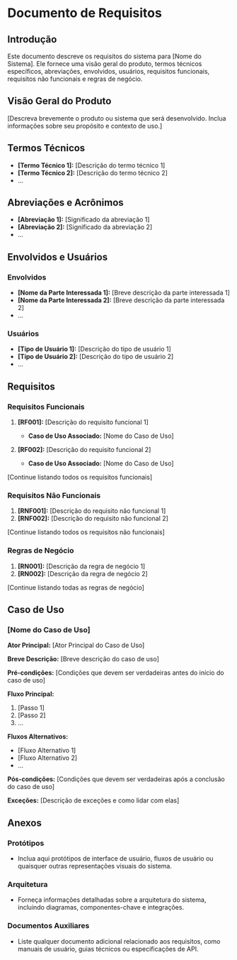# Documento de Requisitos

## Introdução

Este documento descreve os requisitos do sistema para [Nome do Sistema]. Ele fornece uma visão geral do produto, termos técnicos específicos, abreviações, envolvidos, usuários, requisitos funcionais, requisitos não funcionais e regras de negócio.

## Visão Geral do Produto

[Descreva brevemente o produto ou sistema que será desenvolvido. Inclua informações sobre seu propósito e contexto de uso.]

## Termos Técnicos

- **[Termo Técnico 1]:** [Descrição do termo técnico 1]
- **[Termo Técnico 2]:** [Descrição do termo técnico 2]
- ...

## Abreviações e Acrônimos

- **[Abreviação 1]:** [Significado da abreviação 1]
- **[Abreviação 2]:** [Significado da abreviação 2]
- ...

## Envolvidos e Usuários

### Envolvidos

- **[Nome da Parte Interessada 1]:** [Breve descrição da parte interessada 1]
- **[Nome da Parte Interessada 2]:** [Breve descrição da parte interessada 2]
- ...

### Usuários

- **[Tipo de Usuário 1]:** [Descrição do tipo de usuário 1]
- **[Tipo de Usuário 2]:** [Descrição do tipo de usuário 2]
- ...

## Requisitos

### Requisitos Funcionais

1. **[RF001]:** [Descrição do requisito funcional 1]
   - **Caso de Uso Associado:** [Nome do Caso de Uso]

2. **[RF002]:** [Descrição do requisito funcional 2]
   - **Caso de Uso Associado:** [Nome do Caso de Uso]

[Continue listando todos os requisitos funcionais]

### Requisitos Não Funcionais

1. **[RNF001]:** [Descrição do requisito não funcional 1]
2. **[RNF002]:** [Descrição do requisito não funcional 2]

[Continue listando todos os requisitos não funcionais]

### Regras de Negócio

1. **[RN001]:** [Descrição da regra de negócio 1]
2. **[RN002]:** [Descrição da regra de negócio 2]

[Continue listando todas as regras de negócio]

## Caso de Uso

### [Nome do Caso de Uso]

**Ator Principal:** [Ator Principal do Caso de Uso]

**Breve Descrição:** [Breve descrição do caso de uso]

**Pré-condições:** [Condições que devem ser verdadeiras antes do início do caso de uso]

**Fluxo Principal:**

1. [Passo 1]
2. [Passo 2]
3. ...

**Fluxos Alternativos:**

- [Fluxo Alternativo 1]
- [Fluxo Alternativo 2]
- ...

**Pós-condições:** [Condições que devem ser verdadeiras após a conclusão do caso de uso]

**Exceções:** [Descrição de exceções e como lidar com elas]

## Anexos

### Protótipos

- Inclua aqui protótipos de interface de usuário, fluxos de usuário ou quaisquer outras representações visuais do sistema.

### Arquitetura

- Forneça informações detalhadas sobre a arquitetura do sistema, incluindo diagramas, componentes-chave e integrações.

### Documentos Auxiliares

- Liste qualquer documento adicional relacionado aos requisitos, como manuais de usuário, guias técnicos ou especificações de API.
